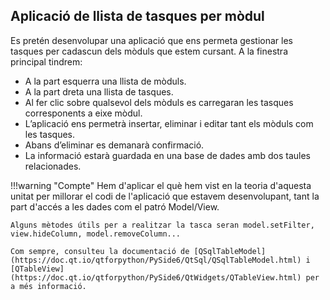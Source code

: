 ## Aplicació de llista de tasques per mòdul

Es pretén desenvolupar una aplicació que ens permeta gestionar les tasques per cadascun
dels mòduls que estem cursant.
A la finestra principal tindrem:

- A la part esquerra una llista de mòduls.
- A la part dreta una llista de tasques.
- Al fer clic sobre qualsevol dels mòduls es carregaran les tasques corresponents a
eixe mòdul.
- L’aplicació ens permetrà insertar, eliminar i editar tant els mòduls com les tasques.
- Abans d’eliminar es demanarà confirmació.
- La informació estarà guardada en una base de dades amb dos taules relacionades.

!!!warning "Compte"
    Hem d'aplicar el què hem vist en la teoria d'aquesta unitat per millorar el codi de l'aplicació que estavem desenvolupant, tant la part d'accés a les dades com el patró Model/View.

    Alguns mètodes útils per a realitzar la tasca seran model.setFilter, view.hideColumn, model.removeColumn...

    Com sempre, consulteu la documentació de [QSqlTableModel](https://doc.qt.io/qtforpython/PySide6/QtSql/QSqlTableModel.html) i [QTableView](https://doc.qt.io/qtforpython/PySide6/QtWidgets/QTableView.html) per a més informació.